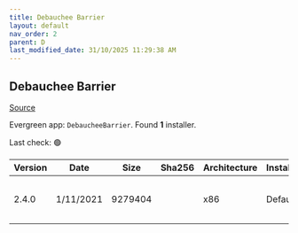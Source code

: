 ```yaml
---
title: Debauchee Barrier
layout: default
nav_order: 2
parent: D
last_modified_date: 31/10/2025 11:29:38 AM
---
```


## Debauchee Barrier

[Source](https://github.com/debauchee/barrier)

Evergreen app: `DebaucheeBarrier`. Found **1** installer.

Last check: 🟢

| Version | Date      | Size    | Sha256 | Architecture | InstallerType | Type | URI                                                                                                                                                                                          |
| ------- | --------- | ------- | ------ | ------------ | ------------- | ---- | -------------------------------------------------------------------------------------------------------------------------------------------------------------------------------------------- |
| 2.4.0   | 1/11/2021 | 9279404 |        | x86          | Default       | exe  | [https://github.com/debauchee/barrier/releases/download/v2.4.0/BarrierSetup-2.4.0-release.exe](https://github.com/debauchee/barrier/releases/download/v2.4.0/BarrierSetup-2.4.0-release.exe) |
